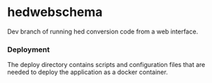 # hedwebschema

Dev branch of running hed conversion code from a web interface. 

### Deployment
The deploy directory contains scripts and configuration files that are needed to deploy the application
as a docker container.  
